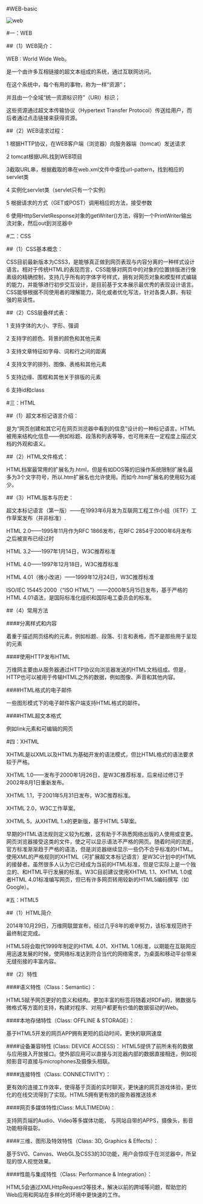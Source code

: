 #WEB-basic


![web](/)



#一：WEB

##（1）WEB简介：

WEB : World Wide Web。

是一个由许多互相链接的超文本组成的系统，通过互联网访问。


在这个系统中，每个有用的事物，称为一样“资源”；


并且由一个全域“统一资源标识符”（URI）标识；


这些资源通过超文本传输协议（Hypertext Transfer Protocol）传送给用户，而后者通过点击链接来获得资源。

##（2）WEB请求过程：

1 根据HTTP协议，在WEB客户端（浏览器）向服务器端（tomcat）发送请求

2 tomcat根据URL找到WEB项目

3截取URL串，根据截取的串在web.xml文件中查找url-pattern，找到相应的servlet类

4 实例化servlet类（servlet只有一个实例）

5 根据请求的方式（GET或POST）调用相应的方法，接受参数

6 使用HttpServletResponse对象的getWriter()方法，得到一个PrintWriter输出流对象，然后out到浏览器中

#二：CSS

##（1）CSS基本概念：

CSS目前最新版本为CSS3，是能够真正做到网页表现与内容分离的一种样式设计语言。相对于传统HTML的表现而言，CSS能够对网页中的对象的位置排版进行像素级的精确控制，支持几乎所有的字体字号样式，拥有对网页对象和模型样式编辑的能力，并能够进行初步交互设计，是目前基于文本展示最优秀的表现设计语言。CSS能够根据不同使用者的理解能力，简化或者优化写法，针对各类人群，有较强的易读性。

##（2）CSS层叠样式表：

1 支持字体的大小、字形、强调

2 支持字的颜色、背景的颜色和其他元素

3 支持文章特征如字母、词和行之间的距离

4 支持文字的排列、图像、表格和其他元素

5 支持边缘、围框和其他关于排版的元素

6 支持id和class


#三：HTML

##（1）超文本标记语言介绍：

是为“网页创建和其它可在网页浏览器中看到的信息”设计的一种标记语言。HTML被用来结构化信息——例如标题、段落和列表等等，也可用来在一定程度上描述文档的外观和语义。

##（2）HTML文件格式：

HTML档案最常用的扩展名为.html，但是有如DOS等的旧操作系统限制扩展名最多为3个文字符号，所以.htm扩展名也允许使用。而如今.htm扩展名的使用较为减少。

##（3）HTML版本与历史：

超文本标记语言（第一版）——在1993年6月发为互联网工程工作小组（IETF）工作草案发布（并非标准）.

HTML 2.0——1995年11月作为RFC 1866发布，在RFC 2854于2000年6月发布之后被宣布已经过时

HTML 3.2——1997年1月14日，W3C推荐标准

HTML 4.0——1997年12月18日，W3C推荐标准

HTML 4.01（微小改进）——1999年12月24日，W3C推荐标准

ISO/IEC 15445:2000（“ISO HTML”）——2000年5月15日发布，基于严格的HTML 4.01语法，是国际标准化组织和国际电工委员会的标准。

##（4）常用方法

####分离样式和内容

着重于描述网页结构的元素，例如标题、段落、引言和表格，而不是那些用于呈现的元素

####使用HTTP发布HTML

万维网主要由从服务器通过HTTP协议向浏览器发送的HTML文档组成。但是，HTTP也可以被用于传输HTML之外的数据，例如图像、声音和其他内容。

####HTML格式的电子邮件

一些图形模式下的电子邮件客户端支持HTML格式的邮件。

####HTML超文本格式

例如link元素和可编辑的网页

#四：XHTML

XHTML是以XML以及HTML为基础开发的语法模式，但比HTML格式的语法要求较于严格。

XHTML 1.0——发布于2000年1月26日，是W3C推荐标准，后来经过修订于2002年8月1日重新发布。

XHTML 1.1，于2001年5月31日发布，W3C推荐标准。

XHTML 2.0，W3C工作草案。

XHTML 5，从XHTML 1.x的更新版，基于HTML 5草案。

早期的HTML语法规则定义较为松散，这有助于不熟悉网络出版的人使用或变更。网页浏览器接受这类的文件，使之可以显示语法不严格的网页。随着时间的流逝，官方标准渐渐趋于严格的语法，但是浏览器继续显示一些仍不合乎标准的HTML。使用XML的严格规则的XHTML（可扩展超文本标记语言）是W3C计划中的HTML的接替者。虽然很多人认为它已经成为当前的HTML标准，但是它实际上是一个独立的、和HTML平行发展的标准。W3C目前建议使用XHTML 1.1、XHTML 1.0或者HTML 4.01标准编写网页，但已有许多网页转用较新的HTML5编码撰写（如Google）。


#五：HTML5

##（1）HTML简介

2014年10月29日，万维网联盟宣布，经过几乎8年的艰辛努力，该标准规范终于最终制定完成。

HTML5将会取代1999年制定的HTML 4.01、XHTML 1.0标准，以期能在互联网应用迅速发展的时候，使网络标准达到符合当代的网络需求，为桌面和移动平台带来无缝衔接的丰富内容。

##（2）特性

####语义特性（Class：Semantic）：

HTML5赋予网页更好的意义和结构。更加丰富的标签将随着对RDFa的，微数据与微格式等方面的支持，构建对程序、对用户都更有价值的数据驱动的Web。

####本地存储特性（Class: OFFLINE & STORAGE）：

基于HTML5开发的网页APP拥有更短的启动时间，更快的联网速度

####设备兼容特性 (Class: DEVICE ACCESS)：
HTML5提供了前所未有的数据与应用接入开放接口。使外部应用可以直接与浏览器内部的数据直接相连，例如视频影音可直接与microphones及摄像头相联。

####连接特性（Class: CONNECTIVITY）：

更有效的连接工作效率，使得基于页面的实时聊天，更快速的网页游戏体验，更优化的在线交流得到了实现。HTML5拥有更有效的服务器推送技术

####网页多媒体特性(Class: MULTIMEDIA)：

支持网页端的Audio、Video等多媒体功能， 与网站自带的APPS，摄像头，影音功能相得益彰。

####三维、图形及特效特性（Class: 3D, Graphics & Effects）：

基于SVG、Canvas、WebGL及CSS3的3D功能，用户会惊叹于在浏览器中，所呈现的惊人视觉效果。

####性能与集成特性（Class: Performance & Integration）：

HTML5会通过XMLHttpRequest2等技术，解决以前的跨域等问题，帮助您的Web应用和网站在多样化的环境中更快速的工作。
